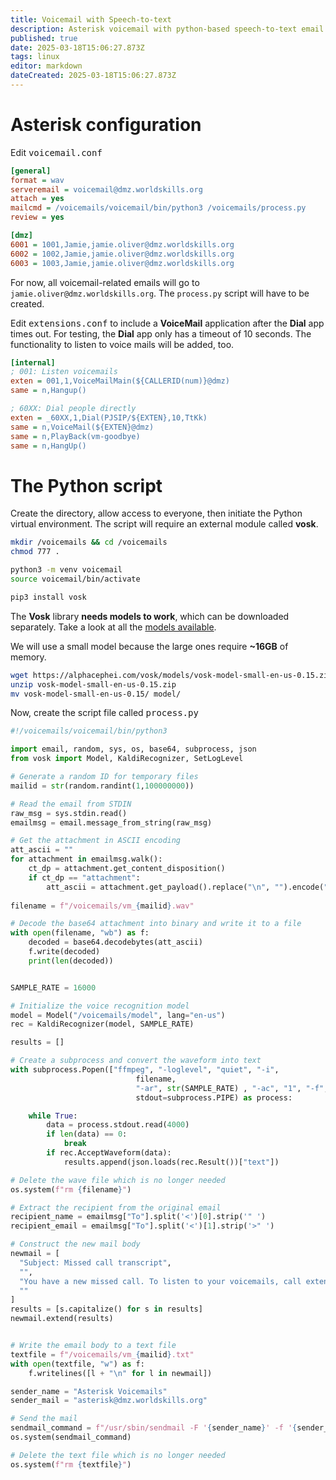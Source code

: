 ```yaml
---
title: Voicemail with Speech-to-text
description: Asterisk voicemail with python-based speech-to-text email notification
published: true
date: 2025-03-18T15:06:27.873Z
tags: linux
editor: markdown
dateCreated: 2025-03-18T15:06:27.873Z
---
```


# Asterisk configuration

Edit <kbd>voicemail.conf</kbd>

```ini
[general]
format = wav
serveremail = voicemail@dmz.worldskills.org
attach = yes
mailcmd = /voicemails/voicemail/bin/python3 /voicemails/process.py
review = yes

[dmz]
6001 = 1001,Jamie,jamie.oliver@dmz.worldskills.org
6002 = 1002,Jamie,jamie.oliver@dmz.worldskills.org
6003 = 1003,Jamie,jamie.oliver@dmz.worldskills.org
```

For now, all voicemail-related emails will go to `jamie.oliver@dmz.worldskills.org`. The `process.py` script will have to be created.

Edit <kbd>extensions.conf</kbd> to include a **VoiceMail** application after the **Dial** app times out. For testing, the **Dial** app only has a timeout of 10 seconds. The functionality to listen to voice mails will be added, too.

```ini
[internal]
; 001: Listen voicemails
exten = 001,1,VoiceMailMain(${CALLERID(num)}@dmz)
same = n,Hangup()

; 60XX: Dial people directly
exten = _60XX,1,Dial(PJSIP/${EXTEN},10,TtKk)
same = n,VoiceMail(${EXTEN}@dmz)
same = n,PlayBack(vm-goodbye)
same = n,HangUp()
```

# The Python script

Create the directory, allow access to everyone, then initiate the Python virtual environment. The script will require an external module called **vosk**.

```bash
mkdir /voicemails && cd /voicemails
chmod 777 .

python3 -m venv voicemail
source voicemail/bin/activate

pip3 install vosk
```

The **Vosk** library **needs models to work**, which can be downloaded separately. Take a look at all the [models available](https://alphacephei.com/vosk/models).

We will use a small model because the large ones require **~16GB** of memory.

```bash
wget https://alphacephei.com/vosk/models/vosk-model-small-en-us-0.15.zip
unzip vosk-model-small-en-us-0.15.zip
mv vosk-model-small-en-us-0.15/ model/
```

Now, create the script file called <kbd>process.py</kbd>

```python
#!/voicemails/voicemail/bin/python3

import email, random, sys, os, base64, subprocess, json
from vosk import Model, KaldiRecognizer, SetLogLevel

# Generate a random ID for temporary files
mailid = str(random.randint(1,100000000))

# Read the email from STDIN
raw_msg = sys.stdin.read()
emailmsg = email.message_from_string(raw_msg)

# Get the attachment in ASCII encoding
att_ascii = ""
for attachment in emailmsg.walk():
    ct_dp = attachment.get_content_disposition()
    if ct_dp == "attachment":
        att_ascii = attachment.get_payload().replace("\n", "").encode("ascii")
        
filename = f"/voicemails/vm_{mailid}.wav"

# Decode the base64 attachment into binary and write it to a file
with open(filename, "wb") as f:
    decoded = base64.decodebytes(att_ascii)
    f.write(decoded)
    print(len(decoded))


SAMPLE_RATE = 16000

# Initialize the voice recognition model
model = Model("/voicemails/model", lang="en-us")
rec = KaldiRecognizer(model, SAMPLE_RATE)

results = []

# Create a subprocess and convert the waveform into text
with subprocess.Popen(["ffmpeg", "-loglevel", "quiet", "-i",
                            filename,
                            "-ar", str(SAMPLE_RATE) , "-ac", "1", "-f", "s16le", "-"],
                            stdout=subprocess.PIPE) as process:

    while True:
        data = process.stdout.read(4000)
        if len(data) == 0:
            break
        if rec.AcceptWaveform(data):
            results.append(json.loads(rec.Result())["text"])

# Delete the wave file which is no longer needed
os.system(f"rm {filename}")

# Extract the recipient from the original email
recipient_name = emailmsg["To"].split('<')[0].strip('" ')
recipient_email = emailmsg["To"].split('<')[1].strip('>" ')

# Construct the new mail body
newmail = [
  "Subject: Missed call transcript",
  "",
  "You have a new missed call. To listen to your voicemails, call extension 001 and input your mailbox code. The transcript reads:",
  ""
]
results = [s.capitalize() for s in results]
newmail.extend(results)


# Write the email body to a text file
textfile = f"/voicemails/vm_{mailid}.txt"
with open(textfile, "w") as f:
    f.writelines([l + "\n" for l in newmail])

sender_name = "Asterisk Voicemails"
sender_mail = "asterisk@dmz.worldskills.org"

# Send the mail
sendmail_command = f"/usr/sbin/sendmail -F '{sender_name}' -f '{sender_mail}' {recipient_email} < {textfile}"
os.system(sendmail_command)

# Delete the text file which is no longer needed
os.system(f"rm {textfile}")
```